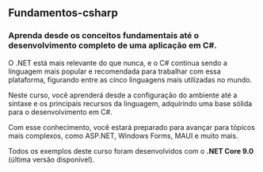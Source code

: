 ## Fundamentos-csharp
### Aprenda desde os conceitos fundamentais até o desenvolvimento completo de uma aplicação em C#.

O .NET está mais relevante do que nunca, e o C# continua sendo a linguagem mais popular e recomendada para trabalhar com essa plataforma, figurando entre as cinco linguagens mais utilizadas no mundo.

Neste curso, você aprenderá desde a configuração do ambiente até a sintaxe e os principais recursos da linguagem, adquirindo uma base sólida para o desenvolvimento em C#.

Com esse conhecimento, você estará preparado para avançar para tópicos mais complexos, como ASP.NET, Windows Forms, MAUI e muito mais.

Todos os exemplos deste curso foram desenvolvidos com o **.NET Core 9.0** (última versão disponível).
